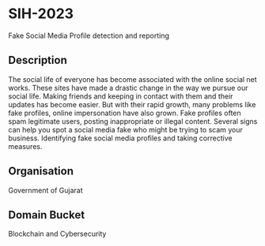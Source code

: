 # SIH-2023
Fake Social Media Profile detection and reporting

## Description
The social life of everyone has become associated with the online social net works. These sites have made a drastic change in the way we pursue our social life. Making friends and keeping in contact with them and their updates has become easier. But with their rapid growth, many problems like fake profiles, online impersonation have also grown. Fake profiles often spam legitimate users, posting inappropriate or illegal content. Several signs can help you spot a social media fake who might be trying to scam your business. Identifying fake social media profiles and taking corrective measures. 

## Organisation
Government of Gujarat

## Domain Bucket 
Blockchain and Cybersecurity
